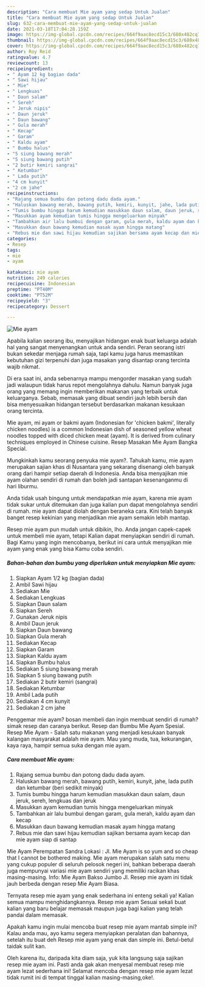 ```yaml
---
description: "Cara membuat Mie ayam yang sedap Untuk Jualan"
title: "Cara membuat Mie ayam yang sedap Untuk Jualan"
slug: 632-cara-membuat-mie-ayam-yang-sedap-untuk-jualan
date: 2021-03-18T17:04:28.159Z
image: https://img-global.cpcdn.com/recipes/664f9aac8ecd15c3/680x482cq70/mie-ayam-foto-resep-utama.jpg
thumbnail: https://img-global.cpcdn.com/recipes/664f9aac8ecd15c3/680x482cq70/mie-ayam-foto-resep-utama.jpg
cover: https://img-global.cpcdn.com/recipes/664f9aac8ecd15c3/680x482cq70/mie-ayam-foto-resep-utama.jpg
author: Roy Reid
ratingvalue: 4.7
reviewcount: 13
recipeingredient:
- " Ayam 12 kg bagian dada"
- " Sawi hijau"
- " Mie"
- " Lengkuas"
- " Daun salam"
- " Sereh"
- " Jeruk nipis"
- " Daun jeruk"
- " Daun bawang"
- " Gula merah"
- " Kecap"
- " Garam"
- " Kaldu ayam"
- " Bumbu halus"
- "5 siung bawang merah"
- "5 siung bawang putih"
- "2 butir kemiri sangrai"
- " Ketumbar"
- " Lada putih"
- "4 cm kunyit"
- "2 cm jahe"
recipeinstructions:
- "Rajang semua bumbu dan potong dadu dada ayam."
- "Haluskan bawang merah, bawang putih, kemiri, kunyit, jahe, lada putih dan ketumbar (beri sedikit minyak)"
- "Tumis bumbu hingga harum kemudian masukkan daun salam, daun jeruk, sereh, lengkuas dan jeruk"
- "Masukkan ayam kemudian tumis hingga mengeluarkan minyak"
- "Tambahkan air lalu bumbui dengan garam, gula merah, kaldu ayam dan kecap"
- "Masukkan daun bawang kemudian masak ayam hingga matang"
- "Rebus mie dan sawi hijau kemudian sajikan bersama ayam kecap dan mie ayam siap di santap"
categories:
- Resep
tags:
- mie
- ayam

katakunci: mie ayam 
nutrition: 249 calories
recipecuisine: Indonesian
preptime: "PT40M"
cooktime: "PT52M"
recipeyield: "3"
recipecategory: Dessert

---
```



![Mie ayam](https://img-global.cpcdn.com/recipes/664f9aac8ecd15c3/680x482cq70/mie-ayam-foto-resep-utama.jpg)

Apabila kalian seorang ibu, menyajikan hidangan enak buat keluarga adalah hal yang sangat menyenangkan untuk anda sendiri. Peran seorang istri bukan sekedar menjaga rumah saja, tapi kamu juga harus memastikan kebutuhan gizi terpenuhi dan juga masakan yang disantap orang tercinta wajib nikmat.

Di era  saat ini, anda sebenarnya mampu mengorder masakan yang sudah jadi walaupun tidak harus repot mengolahnya dahulu. Namun banyak juga orang yang memang ingin memberikan makanan yang terbaik untuk keluarganya. Sebab, memasak yang dibuat sendiri jauh lebih bersih dan bisa menyesuaikan hidangan tersebut berdasarkan makanan kesukaan orang tercinta. 

Mie ayam, mi ayam or bakmi ayam (Indonesian for &#39;chicken bakmi&#39;, literally chicken noodles) is a common Indonesian dish of seasoned yellow wheat noodles topped with diced chicken meat (ayam). It is derived from culinary techniques employed in Chinese cuisine. Resep Masakan Mie Ayam Bangka Special.

Mungkinkah kamu seorang penyuka mie ayam?. Tahukah kamu, mie ayam merupakan sajian khas di Nusantara yang sekarang disenangi oleh banyak orang dari hampir setiap daerah di Indonesia. Anda bisa menyajikan mie ayam olahan sendiri di rumah dan boleh jadi santapan kesenanganmu di hari liburmu.

Anda tidak usah bingung untuk mendapatkan mie ayam, karena mie ayam tidak sukar untuk ditemukan dan juga kalian pun dapat mengolahnya sendiri di rumah. mie ayam dapat diolah dengan beraneka cara. Kini telah banyak banget resep kekinian yang menjadikan mie ayam semakin lebih mantap.

Resep mie ayam pun mudah untuk dibikin, lho. Anda jangan capek-capek untuk membeli mie ayam, tetapi Kalian dapat menyiapkan sendiri di rumah. Bagi Kamu yang ingin mencobanya, berikut ini cara untuk menyajikan mie ayam yang enak yang bisa Kamu coba sendiri.

<!--inarticleads1-->

##### Bahan-bahan dan bumbu yang diperlukan untuk menyiapkan Mie ayam:

1. Siapkan  Ayam 1/2 kg (bagian dada)
1. Ambil  Sawi hijau
1. Sediakan  Mie
1. Sediakan  Lengkuas
1. Siapkan  Daun salam
1. Siapkan  Sereh
1. Gunakan  Jeruk nipis
1. Ambil  Daun jeruk
1. Siapkan  Daun bawang
1. Siapkan  Gula merah
1. Sediakan  Kecap
1. Siapkan  Garam
1. Siapkan  Kaldu ayam
1. Siapkan  Bumbu halus
1. Sediakan 5 siung bawang merah
1. Siapkan 5 siung bawang putih
1. Sediakan 2 butir kemiri (sangrai)
1. Sediakan  Ketumbar
1. Ambil  Lada putih
1. Sediakan 4 cm kunyit
1. Sediakan 2 cm jahe


Penggemar mie ayam? bosan membeli dan ingin membuat sendiri di rumah? simak resep dan caranya berikut. Resep dan Bumbu Mie Ayam Spesial. Resep Mie Ayam - Salah satu makanan yang menjadi kesukaan banyak kalangan masyarakat adalah mie ayam. Mau yang muda, tua, kekurangan, kaya raya, hampir semua suka dengan mie ayam. 

<!--inarticleads2-->

##### Cara membuat Mie ayam:

1. Rajang semua bumbu dan potong dadu dada ayam.
1. Haluskan bawang merah, bawang putih, kemiri, kunyit, jahe, lada putih dan ketumbar (beri sedikit minyak)
1. Tumis bumbu hingga harum kemudian masukkan daun salam, daun jeruk, sereh, lengkuas dan jeruk
1. Masukkan ayam kemudian tumis hingga mengeluarkan minyak
1. Tambahkan air lalu bumbui dengan garam, gula merah, kaldu ayam dan kecap
1. Masukkan daun bawang kemudian masak ayam hingga matang
1. Rebus mie dan sawi hijau kemudian sajikan bersama ayam kecap dan mie ayam siap di santap


Mie Ayam Perempatan Sandra Lokasi : Jl. Mie Ayam is so yum and so cheap that I cannot be bothered making. Mie ayam merupakan salah satu menu yang cukup populer di seluruh pelosok negeri ini, bahkan beberapa daerah juga mempunyai variasi mie ayam sendiri yang memiliki racikan khas masing-masing. Info: Mie Ayam Bakso Jumbo Jl. Resep mie ayam ini tidak jauh berbeda dengan resep Mie Ayam Biasa. 

Ternyata resep mie ayam yang enak sederhana ini enteng sekali ya! Kalian semua mampu menghidangkannya. Resep mie ayam Sesuai sekali buat kalian yang baru belajar memasak maupun juga bagi kalian yang telah pandai dalam memasak.

Apakah kamu ingin mulai mencoba buat resep mie ayam mantab simple ini? Kalau anda mau, ayo kamu segera menyiapkan peralatan dan bahannya, setelah itu buat deh Resep mie ayam yang enak dan simple ini. Betul-betul taidak sulit kan. 

Oleh karena itu, daripada kita diam saja, yuk kita langsung saja sajikan resep mie ayam ini. Pasti anda gak akan menyesal membuat resep mie ayam lezat sederhana ini! Selamat mencoba dengan resep mie ayam lezat tidak rumit ini di tempat tinggal kalian masing-masing,oke!.

